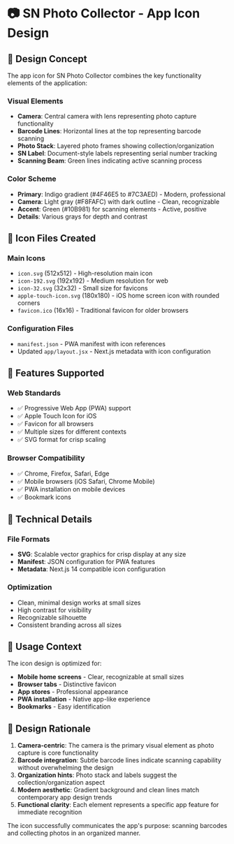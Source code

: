 # 📷 SN Photo Collector - App Icon Design

## 🎨 Design Concept

The app icon for SN Photo Collector combines the key functionality elements of the application:

### Visual Elements
- **Camera**: Central camera with lens representing photo capture functionality
- **Barcode Lines**: Horizontal lines at the top representing barcode scanning
- **Photo Stack**: Layered photo frames showing collection/organization
- **SN Label**: Document-style labels representing serial number tracking
- **Scanning Beam**: Green lines indicating active scanning process

### Color Scheme
- **Primary**: Indigo gradient (#4F46E5 to #7C3AED) - Modern, professional
- **Camera**: Light gray (#F8FAFC) with dark outline - Clean, recognizable
- **Accent**: Green (#10B981) for scanning elements - Active, positive
- **Details**: Various grays for depth and contrast

## 📁 Icon Files Created

### Main Icons
- `icon.svg` (512x512) - High-resolution main icon
- `icon-192.svg` (192x192) - Medium resolution for web
- `icon-32.svg` (32x32) - Small size for favicons
- `apple-touch-icon.svg` (180x180) - iOS home screen icon with rounded corners
- `favicon.ico` (16x16) - Traditional favicon for older browsers

### Configuration Files
- `manifest.json` - PWA manifest with icon references
- Updated `app/layout.jsx` - Next.js metadata with icon configuration

## 🚀 Features Supported

### Web Standards
- ✅ Progressive Web App (PWA) support
- ✅ Apple Touch Icon for iOS
- ✅ Favicon for all browsers
- ✅ Multiple sizes for different contexts
- ✅ SVG format for crisp scaling

### Browser Compatibility
- ✅ Chrome, Firefox, Safari, Edge
- ✅ Mobile browsers (iOS Safari, Chrome Mobile)
- ✅ PWA installation on mobile devices
- ✅ Bookmark icons

## 🔧 Technical Details

### File Formats
- **SVG**: Scalable vector graphics for crisp display at any size
- **Manifest**: JSON configuration for PWA features
- **Metadata**: Next.js 14 compatible icon configuration

### Optimization
- Clean, minimal design works at small sizes
- High contrast for visibility
- Recognizable silhouette
- Consistent branding across all sizes

## 📱 Usage Context

The icon design is optimized for:
- **Mobile home screens** - Clear, recognizable at small sizes
- **Browser tabs** - Distinctive favicon
- **App stores** - Professional appearance
- **PWA installation** - Native app-like experience
- **Bookmarks** - Easy identification

## 🎯 Design Rationale

1. **Camera-centric**: The camera is the primary visual element as photo capture is core functionality
2. **Barcode integration**: Subtle barcode lines indicate scanning capability without overwhelming the design
3. **Organization hints**: Photo stack and labels suggest the collection/organization aspect
4. **Modern aesthetic**: Gradient background and clean lines match contemporary app design trends
5. **Functional clarity**: Each element represents a specific app feature for immediate recognition

The icon successfully communicates the app's purpose: scanning barcodes and collecting photos in an organized manner.